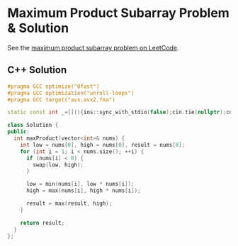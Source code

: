 # Maximum Product Subarray Problem & Solution

See the [maximum product subarray problem on LeetCode](https://leetcode.com/problems/maximum-product-subarray).

## C++ Solution

```cpp
#pragma GCC optimize("Ofast")
#pragma GCC optimization("unroll-loops")
#pragma GCC target("avx,avx2,fma")

static const int _=[](){ios::sync_with_stdio(false);cin.tie(nullptr);cout.tie(nullptr);return 0;}();

class Solution {
public:
  int maxProduct(vector<int>& nums) {
    int low = nums[0], high = nums[0], result = nums[0];
    for (int i = 1; i < nums.size(); ++i) {
      if (nums[i] < 0) {
        swap(low, high);
      }

      low = min(nums[i], low * nums[i]);
      high = max(nums[i], high * nums[i]);

      result = max(result, high);
    }

    return result;
  }
};
```
